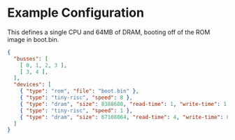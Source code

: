 Example Configuration
=====================

This defines a single CPU and 64MB of DRAM, booting off of the ROM image in boot.bin.

```json
{
  "busses": [
    [ 0, 1, 2, 3 ],
    [ 3, 4 ],
  ],
  "devices": [
    { "type": "rom", "file": "boot.bin" },
    { "type": "tiny-risc", "speed": 8 },
    { "type": "dram", "size": 8388608, "read-time": 1, "write-time": 1 },
    { "type": "tiny-risc", "speed": 1 },
    { "type": "dram", "size": 67108864, "read-time": 4, "write-time": 8 }
  ]
}
```
